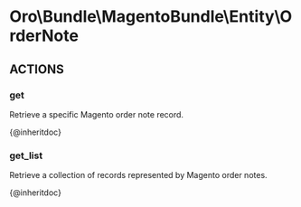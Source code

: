 # Oro\Bundle\MagentoBundle\Entity\OrderNote

## ACTIONS  

### get

Retrieve a specific Magento order note record.

{@inheritdoc}

### get_list

Retrieve a collection of records represented by Magento order notes.

{@inheritdoc}

